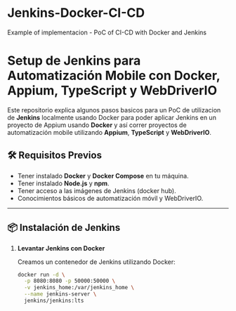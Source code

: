 # Jenkins-Docker-CI-CD
Example of implementacion - PoC of CI-CD with Docker and Jenkins

# Setup de Jenkins para Automatización Mobile con Docker, Appium, TypeScript y WebDriverIO

Este repositorio explica algunos pasos basicos para un PoC de utilizacion de **Jenkins** localmente usando Docker para poder aplicar Jenkins en un proyecto de Appium usando **Docker** y así correr proyectos de automatización mobile utilizando **Appium**, **TypeScript** y **WebDriverIO**.

## 🛠 Requisitos Previos

- Tener instalado **Docker** y **Docker Compose** en tu máquina.
- Tener instalado **Node.js** y **npm**.
- Tener acceso a las imágenes de Jenkins (docker hub).
- Conocimientos básicos de automatización móvil y WebDriverIO.

---

## 📦 Instalación de Jenkins

1. **Levantar Jenkins con Docker**
   
   Creamos un contenedor de Jenkins utilizando Docker:

   ```bash
   docker run -d \
     -p 8080:8080 -p 50000:50000 \
     -v jenkins_home:/var/jenkins_home \
     --name jenkins-server \
     jenkins/jenkins:lts

